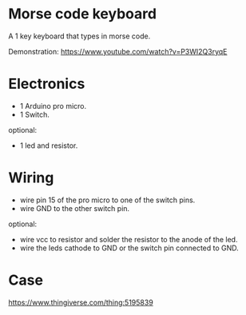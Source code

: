 # Morse code keyboard

A 1 key keyboard that types in morse code.

Demonstration: https://www.youtube.com/watch?v=P3WI2Q3ryqE

# Electronics

* 1 Arduino pro micro.
* 1 Switch.

optional: 
* 1 led and resistor.

# Wiring

* wire pin 15 of the pro micro to one of the switch pins.
* wire GND to the other switch pin.

optional:
* wire vcc to resistor and solder the resistor to the anode of the led.
* wire the leds cathode to GND or the switch pin connected to GND.

# Case
https://www.thingiverse.com/thing:5195839

